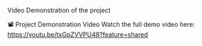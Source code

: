 Video Demonstration of the project


📽️ Project Demonstration Video
Watch the full demo video here: https://youtu.be/txGpZVVPU48?feature=shared
